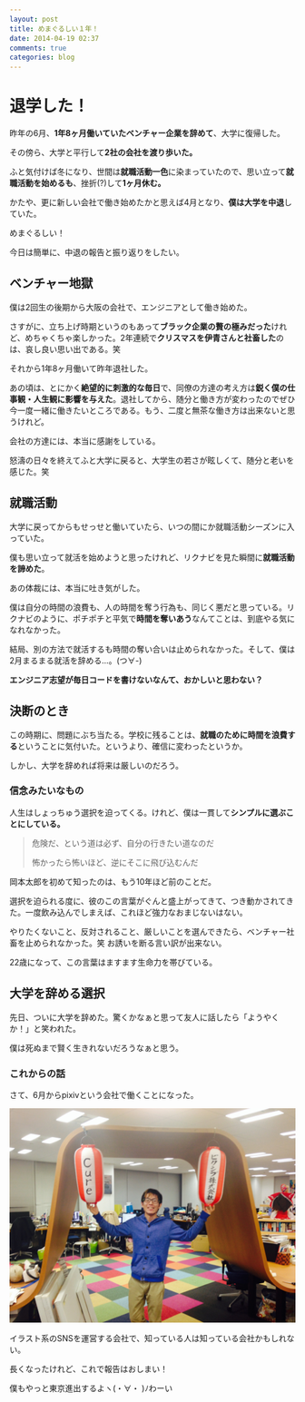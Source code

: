```yaml
---
layout: post
title: めまぐるしい１年！
date: 2014-04-19 02:37
comments: true
categories: blog
---
```


# 退学した！

昨年の6月、**1年8ヶ月働いていたベンチャー企業を辞めて**、大学に復帰した。

その傍ら、大学と平行して**2社の会社を渡り歩いた。**

ふと気付けば冬になり、世間は**就職活動一色**に染まっていたので、思い立って**就職活動を始めるも**、挫折(?)して**1ヶ月休む。**

かたや、更に新しい会社で働き始めたかと思えば4月となり、**僕は大学を中退**していた。

めまぐるしい！

今日は簡単に、中退の報告と振り返りをしたい。

<!-- more -->

## ベンチャー地獄

僕は2回生の後期から大阪の会社で、エンジニアとして働き始めた。

さすがに、立ち上げ時期というのもあって**ブラック企業の贅の極みだった**けれど、めちゃくちゃ楽しかった。2年連続で**クリスマスを伊青さんと社畜した**のは、哀し良い思い出である。笑

それから1年8ヶ月働いて昨年退社した。

あの頃は、とにかく**絶望的に刺激的な毎日**で、同僚の方達の考え方は**鋭く僕の仕事観・人生観に影響を与えた**。退社してから、随分と働き方が変わったのでぜひ今一度一緒に働きたいところである。もう、二度と無茶な働き方は出来ないと思うけれど。

会社の方達には、本当に感謝をしている。

怒濤の日々を終えてふと大学に戻ると、大学生の若さが眩しくて、随分と老いを感じた。笑

## 就職活動

大学に戻ってからもせっせと働いていたら、いつの間にか就職活動シーズンに入っていた。

僕も思い立って就活を始めようと思ったけれど、リクナビを見た瞬間に**就職活動を諦めた**。

あの体裁には、本当に吐き気がした。

僕は自分の時間の浪費も、人の時間を奪う行為も、同じく悪だと思っている。リクナビのように、ポチポチと平気で**時間を奪いあう**なんてことは、到底やる気になれなかった。

結局、別の方法で就活するも時間の奪い合いは止められなかった。そして、僕は2月まるまる就活を辞める...。(つ∀-)

**エンジニア志望が毎日コードを書けないなんて、おかしいと思わない？**

## 決断のとき

この時期に、問題にぶち当たる。学校に残ることは、**就職のために時間を浪費する**ということに気付いた。というより、確信に変わったというか。

しかし、大学を辞めれば将来は厳しいのだろう。

### 信念みたいなもの

人生はしょっちゅう選択を迫ってくる。けれど、僕は一貫して**シンプルに選ぶことにしている。**

> 危険だ、という道は必ず、自分の行きたい道なのだ
>
> 怖かったら怖いほど、逆にそこに飛び込むんだ

岡本太郎を初めて知ったのは、もう10年ほど前のことだ。

選択を迫られる度に、彼のこの言葉がぐんと盛上がってきて、つき動かされてきた。一度飲み込んでしまえば、これほど強力なおまじないはない。

やりたくないこと、反対されること、厳しいことを選んできたら、ベンチャー社畜を止められなかった。笑 お誘いを断る言い訳が出来ない。

22歳になって、この言葉はますます生命力を帯びている。

## 大学を辞める選択

先日、ついに大学を辞めた。驚くかなぁと思って友人に話したら「ようやくか！」と笑われた。

僕は死ぬまで賢く生きれないだろうなぁと思う。

### これからの話

さて、6月からpixivという会社で働くことになった。

<img class="image_on_frame center" src="/images/blog/i-im-join-for-this-company/pixiv.jpg" alt="pixiv" />

イラスト系のSNSを運営する会社で、知っている人は知っている会社かもしれない。

長くなったけれど、これで報告はおしまい！

僕もやっと東京進出するよヽ(・∀・ )ﾉわーい
